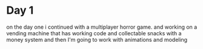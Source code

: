 # Day 1
on the day one i continued with a multiplayer horror game. and working on a vending machine that has working code and collectable snacks with a money system and then I'm going to work with animations and modeling
 
